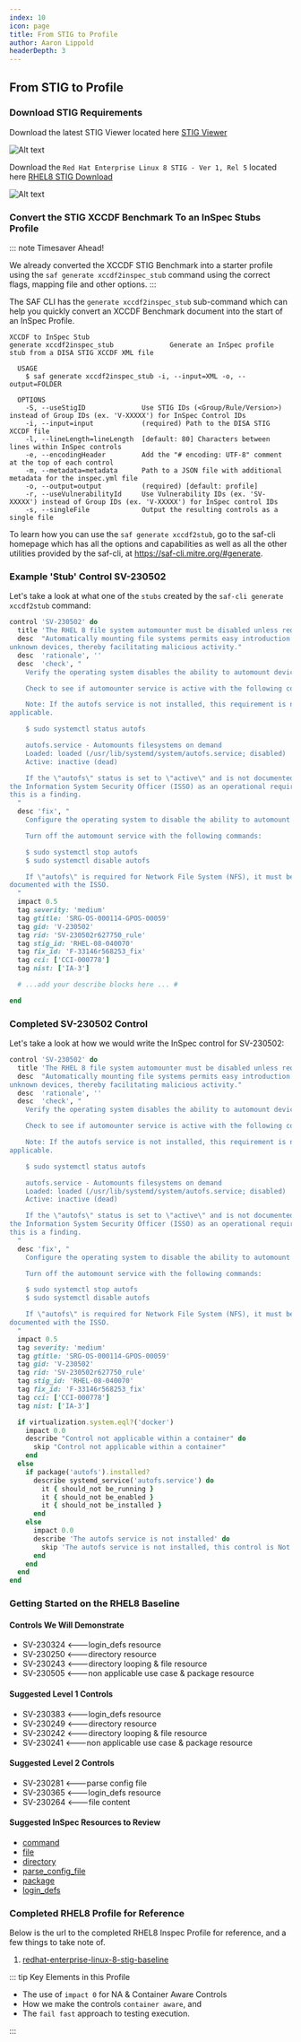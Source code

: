 ```yaml
---
index: 10
icon: page
title: From STIG to Profile
author: Aaron Lippold
headerDepth: 3
---
```


## From STIG to Profile

### Download STIG Requirements

Download the latest STIG Viewer located here [STIG Viewer](https://public.cyber.mil/stigs/srg-stig-tools/)

![Alt text](../assets/img/Download_STIG_Viewer.png)

Download the `Red Hat Enterprise Linux 8 STIG - Ver 1, Rel 5` located here [RHEL8 STIG Download](https://public.cyber.mil/stigs/downloads/?_dl_facet_stigs=operating-systems%2Cunix-linux)

![Alt text](../assets/img/Download_STIG.png)

### Convert the STIG XCCDF Benchmark To an InSpec Stubs Profile

::: note Timesaver Ahead!

We already converted the XCCDF STIG Benchmark into a starter profile using the `saf generate xccdf2inspec_stub` command using the correct flags, mapping file and other options.
:::

The SAF CLI has the `generate xccdf2inspec_stub` sub-command which can help you quickly convert an XCCDF Benchmark document into the start of an InSpec Profile.

```shell
XCCDF to InSpec Stub
generate xccdf2inspec_stub              Generate an InSpec profile stub from a DISA STIG XCCDF XML file

  USAGE
    $ saf generate xccdf2inspec_stub -i, --input=XML -o, --output=FOLDER

  OPTIONS
    -S, --useStigID              Use STIG IDs (<Group/Rule/Version>) instead of Group IDs (ex. 'V-XXXXX') for InSpec Control IDs
    -i, --input=input            (required) Path to the DISA STIG XCCDF file
    -l, --lineLength=lineLength  [default: 80] Characters between lines within InSpec controls
    -e, --encodingHeader         Add the "# encoding: UTF-8" comment at the top of each control
    -m, --metadata=metadata      Path to a JSON file with additional metadata for the inspec.yml file
    -o, --output=output          (required) [default: profile]
    -r, --useVulnerabilityId     Use Vulnerability IDs (ex. 'SV-XXXXX') instead of Group IDs (ex. 'V-XXXXX') for InSpec control IDs
    -s, --singleFile             Output the resulting controls as a single file
```

To learn how you can use the `saf generate xccdf2stub`, go to the saf-cli homepage which has all the options and capabilities as well as all the other utilities provided by the saf-cli, at <https://saf-cli.mitre.org/#generate>.

### Example 'Stub' Control SV-230502

Let's take a look at what one of the `stubs` created by the `saf-cli generate xccdf2stub` command:

```ruby
control 'SV-230502' do
  title 'The RHEL 8 file system automounter must be disabled unless required.'
  desc  "Automatically mounting file systems permits easy introduction of
unknown devices, thereby facilitating malicious activity."
  desc  'rationale', ''
  desc  'check', "
    Verify the operating system disables the ability to automount devices.

    Check to see if automounter service is active with the following command:

    Note: If the autofs service is not installed, this requirement is not
applicable.

    $ sudo systemctl status autofs

    autofs.service - Automounts filesystems on demand
    Loaded: loaded (/usr/lib/systemd/system/autofs.service; disabled)
    Active: inactive (dead)

    If the \"autofs\" status is set to \"active\" and is not documented with
the Information System Security Officer (ISSO) as an operational requirement,
this is a finding.
  "
  desc 'fix', "
    Configure the operating system to disable the ability to automount devices.

    Turn off the automount service with the following commands:

    $ sudo systemctl stop autofs
    $ sudo systemctl disable autofs

    If \"autofs\" is required for Network File System (NFS), it must be
documented with the ISSO.
  "
  impact 0.5
  tag severity: 'medium'
  tag gtitle: 'SRG-OS-000114-GPOS-00059'
  tag gid: 'V-230502'
  tag rid: 'SV-230502r627750_rule'
  tag stig_id: 'RHEL-08-040070'
  tag fix_id: 'F-33146r568253_fix'
  tag cci: ['CCI-000778']
  tag nist: ['IA-3']

  # ...add your describe blocks here ... #

end
```

### Completed SV-230502 Control

Let's take a look at how we would write the InSpec control for SV-230502:

```ruby
control 'SV-230502' do
  title 'The RHEL 8 file system automounter must be disabled unless required.'
  desc  "Automatically mounting file systems permits easy introduction of
unknown devices, thereby facilitating malicious activity."
  desc  'rationale', ''
  desc  'check', "
    Verify the operating system disables the ability to automount devices.

    Check to see if automounter service is active with the following command:

    Note: If the autofs service is not installed, this requirement is not
applicable.

    $ sudo systemctl status autofs

    autofs.service - Automounts filesystems on demand
    Loaded: loaded (/usr/lib/systemd/system/autofs.service; disabled)
    Active: inactive (dead)

    If the \"autofs\" status is set to \"active\" and is not documented with
the Information System Security Officer (ISSO) as an operational requirement,
this is a finding.
  "
  desc 'fix', "
    Configure the operating system to disable the ability to automount devices.

    Turn off the automount service with the following commands:

    $ sudo systemctl stop autofs
    $ sudo systemctl disable autofs

    If \"autofs\" is required for Network File System (NFS), it must be
documented with the ISSO.
  "
  impact 0.5
  tag severity: 'medium'
  tag gtitle: 'SRG-OS-000114-GPOS-00059'
  tag gid: 'V-230502'
  tag rid: 'SV-230502r627750_rule'
  tag stig_id: 'RHEL-08-040070'
  tag fix_id: 'F-33146r568253_fix'
  tag cci: ['CCI-000778']
  tag nist: ['IA-3']

  if virtualization.system.eql?('docker')
    impact 0.0
    describe "Control not applicable within a container" do
      skip "Control not applicable within a container"
    end
  else
    if package('autofs').installed?
      describe systemd_service('autofs.service') do
        it { should_not be_running }
        it { should_not be_enabled }
        it { should_not be_installed }
      end
    else
      impact 0.0
      describe 'The autofs service is not installed' do
        skip 'The autofs service is not installed, this control is Not Applicable.'
      end
    end
  end
end
```

### Getting Started on the RHEL8 Baseline

#### Controls We Will Demonstrate  

- SV-230324 <---login_defs resource
- SV-230250 <---directory resource
- SV-230243 <---directory looping & file resource
- SV-230505 <---non applicable use case & package resource

#### Suggested Level 1 Controls  

- SV-230383 <---login_defs resource
- SV-230249 <---directory resource
- SV-230242 <---directory looping & file resource
- SV-230241 <---non applicable use case & package resource

#### Suggested Level 2 Controls  

- SV-230281 <---parse config file
- SV-230365 <---login_defs resource
- SV-230264 <---file content

#### Suggested InSpec Resources to Review

- [command](https://www.inspec.io/docs/reference/resources/command/)
- [file](https://www.inspec.io/docs/reference/resources/file/)
- [directory](https://www.inspec.io/docs/reference/resources/directory/)
- [parse_config_file](https://www.inspec.io/docs/reference/resources/parse_config_file/)
- [package](https://www.inspec.io/docs/reference/resources/package/)
- [login_defs](https://docs.chef.io/inspec/resources/login_defs/)

### Completed RHEL8 Profile for Reference

Below is the url to the completed RHEL8 Inspec Profile for reference, and a few things to take note of.

1. [redhat-enterprise-linux-8-stig-baseline](https://github.com/CMSgov/redhat-enterprise-linux-8-stig-baseline)

::: tip Key Elements in this Profile

- The use of `impact 0` for NA & Container Aware Controls
- How we make the controls `container aware`, and
- The `fail fast` approach to testing execution.

:::
